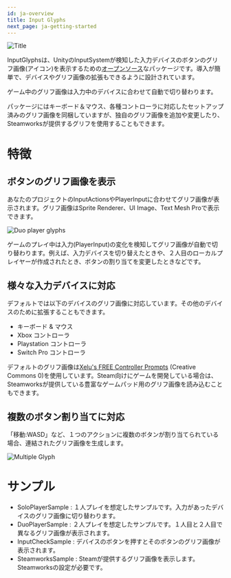 ```yaml
---
id: ja-overview
title: Input Glyphs
next_page: ja-getting-started
---
```


![Title]({{site.baseurl}}/assets/Card.png)

InputGlyphsは、UnityのInputSystemが検知した入力デバイスのボタンのグリフ画像(アイコン)を表示するための[オープンソース](https://github.com/eviltwo/InputGlyphs)なパッケージです。導入が簡単で、デバイスやグリフ画像の拡張もできるように設計されています。

ゲーム中のグリフ画像は入力中のデバイスに合わせて自動で切り替わります。

パッケージにはキーボード＆マウス、各種コントローラに対応したセットアップ済みのグリフ画像を同梱していますが、独自のグリフ画像を追加や変更したり、Steamworksが提供するグリフを使用することもできます。

# 特徴
## ボタンのグリフ画像を表示
あなたのプロジェクトのInputActionsやPlayerInputに合わせてグリフ画像が表示されます。グリフ画像はSprite Renderer、UI Image、Text Mesh Proで表示できます。

![Duo player glyphs]({{site.baseurl}}/assets/duo_glyphs.png)

ゲームのプレイ中は入力(PlayerInput)の変化を検知してグリフ画像が自動で切り替わります。例えば、入力デバイスを切り替えたときや、２人目のローカルプレイヤーが作成されたとき、ボタンの割り当てを変更したときなどです。

## 様々な入力デバイスに対応
デフォルトでは以下のデバイスのグリフ画像に対応しています。その他のデバイスのために拡張することもできます。
- キーボード & マウス
- Xbox コントローラ
- Playstation コントローラ
- Switch Pro コントローラ

デフォルトのグリフ画像は[Xelu's FREE Controller Prompts](https://thoseawesomeguys.com/prompts) (Creative Commons 0)を使用しています。Steam向けにゲームを開発している場合は、Steamworksが提供している豊富なゲームパッド用のグリフ画像を読み込むこともできます。

## 複数のボタン割り当てに対応
「移動:WASD」など、１つのアクションに複数のボタンが割り当てられている場合、連結されたグリフ画像を生成します。

![Multiple Glyph]({{site.baseurl}}/assets/multi_glyph.png)

# サンプル
- SoloPlayerSample : １人プレイを想定したサンプルです。入力があったデバイスのグリフ画像に切り替わります。
- DuoPlayerSample : ２人プレイを想定したサンプルです。１人目と２人目で異なるグリフ画像が表示されます。
- InputCheckSample : デバイスのボタンを押すとそのボタンのグリフ画像が表示されます。
- SteamworksSample : Steamが提供するグリフ画像を表示します。Steamworksの設定が必要です。